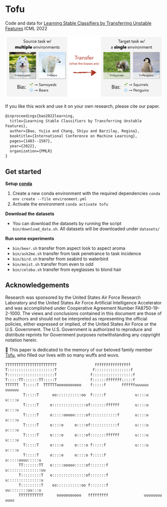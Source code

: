 # Tofu

Code and data for [Learning Stable Classifiers by Transferring Unstable Features](https://proceedings.mlr.press/v162/bao22a.html) ICML 2022

![](summary.png)

If you like this work and use it on your own research, please cite our paper.

```
@inproceedings{bao2022learning,
  title={Learning Stable Classifiers by Transferring Unstable Features},
  author={Bao, Yujia and Chang, Shiyu and Barzilay, Regina},
  booktitle={International Conference on Machine Learning},
  pages={1483--1507},
  year={2022},
  organization={PMLR}
}
```




## Get started
**Setup [conda](https://docs.conda.io/en/latest/)**
1. Create a new conda environment with the required dependencies
`conda env create --file environment.yml`
2. Activate the environment `conda activate tofu`

**Download the datasets**
+ You can download the datasets by running the script `bin/download_data.sh`. All datasets will be downloaded under `datasets/`

**Run some experiments**
+ `bin/beer.sh` transfer from aspect look to aspect aroma
+ `bin/ask2me.sh` transfer from task penetrance to task incidence
+ `bin/bird.sh` transfer from seabird to waterbird
+ `bin/mnist.sh` transfer from even to odd
+ `bin/celeba.sh` transfer from eyeglasses to blond hair

## Acknowledgements

Research was sponsored by the United States Air Force Research Laboratory and the United States Air Force Artificial Intelligence Accelerator and was accomplished under Cooperative Agreement Number FA8750-19-2-1000. The views and conclusions contained in this document are those of the authors and should not be interpreted as representing the official policies, either expressed or implied, of the United States Air Force or the U.S. Government. The U.S. Government is authorized to reproduce and distribute reprints for Government purposes notwithstanding any copyright notation herein.

🌈 This paper is dedicated to the memory of our beloved family member [Tofu](https://people.csail.mit.edu/yujia/samoyed/), who filled our lives with so many wuffs and wuvs.

```                                                                     
TTTTTTTTTTTTTTTTTTTTTTT                 ffffffffffffffff                    
T:::::::::::::::::::::T                f::::::::::::::::f                   
T:::::::::::::::::::::T               f::::::::::::::::::f                  
T:::::TT:::::::TT:::::T               f::::::fffffff:::::f                  
TTTTTT  T:::::T  TTTTTTooooooooooo    f:::::f       ffffffuuuuuu    uuuuuu  
        T:::::T      oo:::::::::::oo  f:::::f             u::::u    u::::u  
        T:::::T     o:::::::::::::::of:::::::ffffff       u::::u    u::::u  
        T:::::T     o:::::ooooo:::::of::::::::::::f       u::::u    u::::u  
        T:::::T     o::::o     o::::of::::::::::::f       u::::u    u::::u  
        T:::::T     o::::o     o::::of:::::::ffffff       u::::u    u::::u  
        T:::::T     o::::o     o::::o f:::::f             u::::u    u::::u  
        T:::::T     o::::o     o::::o f:::::f             u:::::uuuu:::::u  
      TT:::::::TT   o:::::ooooo:::::of:::::::f            u:::::::::::::::uu
      T:::::::::T   o:::::::::::::::of:::::::f             u:::::::::::::::u
      T:::::::::T    oo:::::::::::oo f:::::::f              uu::::::::uu:::u
      TTTTTTTTTTT      ooooooooooo   fffffffff                uuuuuuuu  uuuu
```
